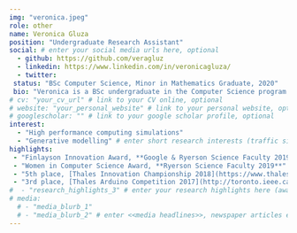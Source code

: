 ```yaml
---
img: "veronica.jpeg"
role: other
name: Veronica Gluza
position: "Undergraduate Research Assistant"
social: # enter your social media urls here, optional
  - github: https://github.com/veragluz
  - linkedin: https://www.linkedin.com/in/veronicagluza/
  - twitter:
 status: "BSc Computer Science, Minor in Mathematics Graduate, 2020"
 bio: "Veronica is a BSc undergraduate in the Computer Science program at Ryerson University. She completed a summer internship at Magnet and shortly after joined Litrans as a research assistant. Her research has covered autonomous vehicle simulations and high performance computing applications in transportation. She will be a research intern at Cornell University to explore generative modelling and transportation econometrics. " # enter your short bio here (markdown format compatible)
# cv: "your_cv_url" # link to your CV online, optional
# website: "your_personal_website" # link to your personal website, optional
# googlescholar: "" # link to your google scholar profile, optional
interest:
  - "High performance computing simulations"
  - "Generative modelling" # enter short research interests (traffic signal, CAV, etc.), optional
highlights:
 - "Finlayson Innovation Award, **Google & Ryerson Science Faculty 2019**"
 - "Women in Computer Science Award, **Ryerson Science Faculty 2019**"
 - "5th place, [Thales Innovation Championship 2018](https://www.thalesgroup.com/en/thales-student-innovation-championship)"
 - "3rd place, [Thales Arduino Competition 2017](http://toronto.ieee.ca/2017/09/30/thales-project-arduino-competition/)"
#  - "research_highlights_3" # enter your research highlights here (awards, achievements, etc.), optional
# media:
  # - "media_blurb_1"
  # - "media_blurb_2" # enter <<media headlines>>, newspaper articles etc...
---
```

